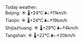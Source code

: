 Today weather:  
Beijing: ☀️   🌡️+24°C 🌬️↗11km/h  
Tianjin: ☀️   🌡️+24°C 🌬️↗19km/h  
Shijiazhuang: ☀️   🌡️+29°C 🌬️↗4km/h  
Tangshan: ☀️   🌡️+22°C 🌬️→20km/h  
